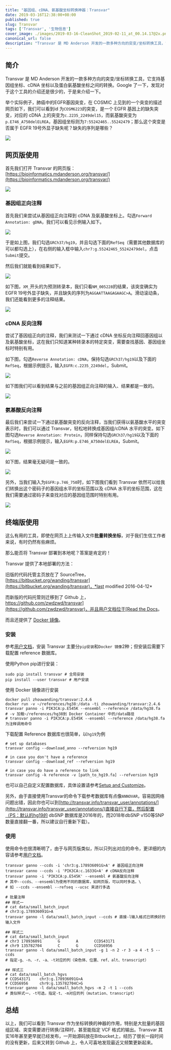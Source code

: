 ```yaml
---
title: "基因组、cDNA、氨基酸坐标转换神器：Transvar"
date: 2019-03-16T12:38:00+08:00
published: true
slug: Transvar
tags: ['Transvar', '生物信息']
cover_image: ./images/2019-03-16-CleanShot_2019-02-11_at_00.14.17@2x.png
canonical_url: false
description: "Transvar 是 MD Anderson 开发的一款多种方向的突变/坐标转换工具，它支持基因组坐标、cDNA 坐标以及蛋白氨基酸坐标之间的转换。Google 了一下，发现对于这个工具的介绍还是很少的，于是来介绍一下。"
---
```




## 简介

Transvar 是 MD Anderson 开发的一款多种方向的突变/坐标转换工具，它支持基因组坐标、cDNA 坐标以及蛋白氨基酸坐标之间的转换。Google 了一下，发现对于这个工具的介绍还是很少的，于是来介绍一下。

举个实际例子，肺癌中的EGFR基因突变，在 COSMIC 上见到的一个突变的描述网页如下，我们可以看到id 为`COSM6223`的突变，是一个 EGFR 基因上的缺失突变，对应的 cDNA 上的突变为`c.2235_2249del15`，而氨基酸突变为`p.E746_A750delELREA`，基因组坐标则为`7:55242465..55242479`；那么这个突变是否属于 EGFR 19号外显子缺失呢？缺失的序列是哪些？

![](./images/2019-03-16-CleanShot_2019-02-11_at_00.27.17@2x.png)

## 网页版使用

首先我们打开 Transvar 的网页版：[https://bioinformatics.mdanderson.org/transvar/](https://bioinformatics.mdanderson.org/transvar/)

![](./images/2019-03-16-CleanShot_2019-02-11_at_00.14.17@2x.png)

### 基因组正向注释

首先我们来尝试从基因组正向注释到 cDNA 及氨基酸坐标上。勾选`Forward Annotation: gDNA`，我们可以看见示例输入如下。

![](./images/2019-03-16-CleanShot_2019-02-11_at_00.38.49@2x.png)

于是如上图，我们勾选`GRCh37/hg19`，并且勾选下面的`RefSeq`（需要其他数据库的可以都勾选上），在右侧的输入框中输入`chr7:g.55242465_55242479del`，点击`Submit`提交。

然后我们就能看到结果如下，

![](./images/2019-03-16-CleanShot_2019-02-11_at_00.41.17@2x.png)

如下图，`XM_`开头的为预测转录本，我们只看`NM_005228`的结果，该突变确实为 EGFR 19号外显子缺失，并且缺失的序列为`AGGAATTAAGAGAAGC>A`。滑动滚动条，我们还能看到更多的注释结果。

![](./images/2019-03-16-CleanShot_2019-02-11_at_00.42.06@2x.png)

### cDNA 反向注释

尝试了基因组正向的注释，我们来测试一下通过 cDNA 坐标反向注释回基因组以及氨基酸坐标，这在我们只知道某种转录本的特定突变，需要查找基因、基因组坐标时特别有用。

如下图，勾选`Reverse Annotation: cDNA`，保持勾选`GRCh37/hg19`以及下面的`RefSeq`，根据示例提示，输入`EGFR:c.2235_2249del`，Submit。

![](./images/2019-03-16-CleanShot_2019-02-12_at_01.40.24@2x.png)

如下图我们可以看到结果与之前的基因组正向注释的输入、结果都是一致的。

![](./images/2019-03-16-CleanShot_2019-02-12_at_01.41.18@2x.png)

### 氨基酸反向注释

最后我们来尝试一下通过氨基酸突变的反向注释，当我们获得以氨基酸水平的突变表示时，我们可以通过 Transvar，轻松地转换成基因组/cDNA 水平的突变。如下图勾选`Reverse Annotation: Protein`，同样保持勾选`GRCh37/hg19`以及下面的`RefSeq`，根据示例提示，输入`EGFR:p.E746_A750delELREA`，Submit。

![](./images/2019-03-16-CleanShot_2019-02-12_at_01.45.00@2x.png)

如下图，结果毫无疑问是一致的。

![](./images/2019-03-16-CleanShot_2019-02-12_at_01.54.30@2x.png)

另外，当我们输入为`EGFR:p.746_750`时，如下图我们看到 Transvar 依然可以给我们转换出这个密码子的基因组水平的坐标范围以及 cDNA 水平的坐标范围，这在我们需要通过密码子来查找对应的基因组范围时特别有用。

![](./images/2019-03-16-CleanShot_2019-02-12_at_01.56.34@2x.png)

## 终端版使用

这么有用的工具，即使在网页上上传输入文件**批量转换坐标**，对于我们生信工作者来说，有时仍然有些麻烦。

那么能否将 Transvar 部署到本地呢？答案是肯定的！

Transvar 提供了本地部署的方法：

旧版的代码托管主页放在了 SourceTree，[https://bitbucket.org/wanding/transvar](https://bitbucket.org/wanding/transvar)，*last modified 2016-04-12*

而新版的代码托管则迁移到了 Github 上，[https://github.com/zwdzwd/transvar](https://github.com/zwdzwd/transvar)，并且用户文档位于[Read the Docs](https://transvar.readthedocs.io/en/latest/index.html)。
                                            
而且还提供了 [Docker 镜像](https://cloud.docker.com/repository/docker/zhouwanding/transvar/general)。

### 安装

参考[用户文档](https://transvar.readthedocs.io/en/latest/download_and_install.html)，安装 Transvar 主要分`pip安装`和`Docker 镜像`2种；但安装后需要下载配置 reference 数据库。

使用Python pip进行安装：

```shell
sudo pip install transvar # 全局安装
pip install --user transvar # 用户安装
```

使用 Docker 镜像进行安装

```shell
docker pull zhouwanding/transvar:2.4.6
docker run -v ~/references/hg38:/data -ti zhouwanding/transvar:2.4.6 transvar panno -i PIK3CA:p.E545K --ensembl --reference /data/hg38.fa
# -v 加载~/references/hg38到 Docker Container 中的/data路径
# transvar panno -i PIK3CA:p.E545K --ensembl --reference /data/hg38.fa 为注释调用命令
```

下载配置 Reference 数据库也很简单，以`hg19`为例
```shell
# set up databases
transvar config --download_anno --refversion hg19

# in case you don't have a reference
transvar config --download_ref --refversion hg19

# in case you do have a reference to link
transvar config -k reference -v [path_to_hg19.fa] --refversion hg19
```

也可以自己自定义配置数据库，具体设置请参考[Setup and Customize](https://transvar.readthedocs.io/en/latest/setup_and_customize_transvar.html#setup-and-customize)。

另外，由于直接使用Transvar的命令下载参考数据库有点像`ANNOVAR`，容易因网络问题出错，因此你也可以到[http://transvar.info/transvar_user/annotations/](http://transvar.info/transvar_user/annotations/)直接自行下载，然后配置（PS：默认的hg19的 dbSNP 数据库是2016年的，而2018年dbSNP v150等SNP 数量直接翻一番，所以建议自行重新下载）。

### 使用
使用命令也很清晰明了，由于与网页版类似，所以只列出对应的命令，更详细的内容请参考[用户文档](https://transvar.readthedocs.io/en/latest/index.html)。

```shell
transvar ganno --ccds -i 'chr3:g.178936091G>A' # 基因组正向注释
transvar canno --ccds -i 'PIK3CA:c.1633G>A' # cDNA反向注释
transvar panno -i 'PIK3CA:p.E545K' --ensembl # 氨基酸反向注释
# 其中--ccds、--ensembl为使用不同的数据库，如网页版，可以同时多选，\
# 如 --ccds --ensembl --refseq --ucsc 来进行多选

# 批量注释
## 样式一
# cat data/small_batch_input
# chr3:g.178936091G>A
transvar ganno -l data/small_batch_input --ccds # 直接-l输入格式已转换好的输入文件

## 样式二
# cat data/small_batch_input
# chr3 178936091       G       A       CCDS43171
# chr9 135782704       C       G       CCDS6956
transvar ganno -l data/small_batch_input -g 1 -n 2 -r 3 -a 4 -t 5 --ccds 
# 指定-g、-n、-r、-a、-t对应的列（染色体、位置、ref、alt、transcript）

## 样式三
# cat data/small_batch_hgvs
# CCDS43171    chr3:g.178936091G>A
# CCDS6956     chr9:g.135782704C>G
transvar ganno -l data/small_batch_hgvs -m 2 -t 1 --ccds
# 类似样式一，-t可选，指定-t、-m对应的列（mutation、transcript）
```

## 总结

以上，我们可以看到 Transvar 作为坐标转换的神器的作用，特别是大批量的基因组区域、突变需要进行转换/注释时，甚至能指定 VCF 格式的输出。Transvar 其实16年甚至更早就已经发布，一开始源码放在Bitbucket上，经历了很长一段时间的没有更新，后来又转到 Github 上，令人可喜地发现最近又频繁更新起来。